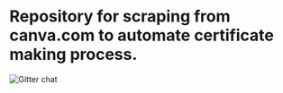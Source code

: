 # Repository for scraping from canva.com to automate certificate making process.

![Gitter chat](https://badges.gitter.im/gitterHQ/gitter.png)



